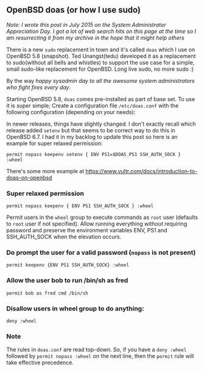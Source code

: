 ## OpenBSD doas (or how I use sudo)

*Note: I wrote this post in July 2015 on the System Administrator Appreciation Day. I got a lot of web search hits on this page at the 
time so I am resurrecting it from my archive in the hope that it might help others*

There is a new `sudo` replacement in town and it's called `doas` which I use on OpenBSD 5.8 (snapshot). Ted Unangst(tedu) developed
it as a replacement to sudo(without all bells and whistles) to support the use case for a simple, small sudo-like replacement 
for OpenBSD. Long live sudo, no more sudo :)

By the way *happy sysadmin day to all the awesome system administrators who fight fires every day*.

Starting OpenBSD 5.8, `doas` comes pre-installed as part of base set. To use it is super simple; 
Create a configuration file `/etc/doas.conf` with the following configuration (depending on your needs):

In newer releases, things have slightly changed. I don't exactly recall which release added `setenv` but that seems to be correct
way to do this in OpenBSD 6.7. I had it in my backlog to update this post so here is an example for super relaxed permission:

    permit nopass keepenv setenv { ENV PS1=$DOAS_PS1 SSH_AUTH_SOCK } :wheel

There's some more example at https://www.vultr.com/docs/introduction-to-doas-on-openbsd


### Super relaxed permission 

    permit nopass keepenv { ENV PS1 SSH_AUTH_SOCK } :wheel
    
Permit users in the `wheel` group to execute commands as `root` user (defaults to `root` user if not specified).
Allow running everything *without* requiring password and preserve the environment variables ENV, PS1 and SSH_AUTH_SOCK
when the elevation occurs.

### Do prompt the user for a valid password (`nopass` is not present)
    
    permit keepenv {ENV PS1 SSH_AUTH_SOCK} :wheel
    
### Allow the user bob to run /bin/sh as fred 

    permit bob as fred cmd /bin/sh
    
### Disallow users in wheel group to do anything:
    
    deny :wheel

### Note

The rules in `doas.conf` are read top-down. So, if you have a `deny :wheel` followed by `permit nopass :wheel` on the next line, 
then the `permit` rule will take effective precedence.
